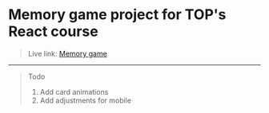 # Memory game project for TOP's React course
> Live link: [Memory game](https://www.top-memory-game-r9e6twal6-veronfcs-projects.vercel.app)  
---
> Todo
> 1. Add card animations
> 2. Add adjustments for mobile
